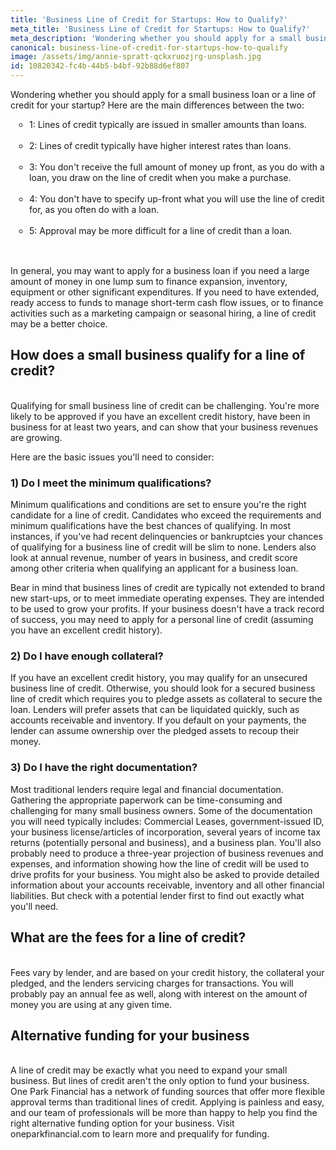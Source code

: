 ```yaml
---
title: 'Business Line of Credit for Startups: How to Qualify?'
meta_title: 'Business Line of Credit for Startups: How to Qualify?'
meta_description: 'Wondering whether you should apply for a small business loan or a line of credit for your startup? Here are the main differences between the two, and what you need to know to qualify for funding that will help your start-up to prosper.'
canonical: business-line-of-credit-for-startups-how-to-qualify
image: /assets/img/annie-spratt-qckxruozjrg-unsplash.jpg
id: 10820342-fc4b-44b5-b4bf-92b88d6ef807
---
```

Wondering whether you should apply for a small business loan or a line of credit for your startup? Here are the main differences between the two:

<ul style="list-style:circle;padding-left:30px;margin-bottom:30px;">
<li>1: Lines of credit typically are issued in smaller amounts than loans.</li><br />
<li>2: Lines of credit typically have higher interest rates than loans.</li><br />
<li>3: You don't receive the full amount of money up front, as you do with a loan, you draw on the line of credit when you make a purchase.</li><br />
<li>4: You don't have to specify up-front what you will use the line of credit for, as you often do with a loan.</li><br />
<li>5: Approval may be more difficult for a line of credit than a loan.</li><br />
</ul>
In general, you may want to apply for a business loan if you need a large amount of money in one lump sum to finance expansion, inventory, equipment or other significant expenditures. If you need to have extended, ready access to funds to manage short-term cash flow issues, or to finance activities such as a marketing campaign or seasonal hiring, a line of credit may be a better choice.

## How does a small business qualify for a line of credit?
<br />
Qualifying for small business line of credit can be challenging. You're more likely to be approved if you have an excellent credit history, have been in business for at least two years, and can show that your business revenues are growing.

Here are the basic issues you'll need to consider:

### 1) Do I meet the minimum qualifications?

Minimum qualifications and conditions are set to ensure you're the right candidate for a line of credit. Candidates who exceed the requirements and minimum qualifications have the best chances of qualifying. In most instances, if you've had recent delinquencies or bankruptcies your chances of qualifying for a business line of credit will be slim to none. Lenders also look at annual revenue, number of years in business, and credit score among other criteria when qualifying an applicant for a business loan.

Bear in mind that business lines of credit are typically not extended to brand new start-ups, or to meet immediate operating expenses. They are intended to be used to grow your profits. If your business doesn't have a track record of success, you may need to apply for a personal line of credit (assuming you have an excellent credit history).

### 2) Do I have enough collateral?

If you have an excellent credit history, you may qualify for an unsecured business line of credit. Otherwise, you should look for a secured business line of credit which requires you to pledge assets as collateral to secure the loan. Lenders will prefer assets that can be liquidated quickly, such as accounts receivable and inventory. If you default on your payments, the lender can assume ownership over the pledged assets to recoup their money.

### 3) Do I have the right documentation?

Most traditional lenders require legal and financial documentation. Gathering the appropriate paperwork can be time-consuming and challenging for many small business owners. Some of the documentation you will need typically includes: Commercial Leases, government-issued ID, your business license/articles of incorporation, several years of income tax returns (potentially personal and business), and a business plan. You'll also probably need to produce a three-year projection of business revenues and expenses, and information showing how the line of credit will be used to drive profits for your business. You might also be asked to provide detailed information about your accounts receivable, inventory and all other financial liabilities. But check with a potential lender first to find out exactly what you'll need.

## What are the fees for a line of credit?
<br />
Fees vary by lender, and are based on your credit history, the collateral your pledged, and the lenders servicing charges for transactions. You will probably pay an annual fee as well, along with interest on the amount of money you are using at any given time.

## Alternative funding for your business
<br />
A line of credit may be exactly what you need to expand your small business. But lines of credit aren't the only option to fund your business. One Park Financial has a network of funding sources that offer more flexible approval terms than traditional lines of credit. Applying is painless and easy, and our team of professionals will be more than happy to help you find the right alternative funding option for your business. Visit oneparkfinancial.com to learn more and prequalify for funding.